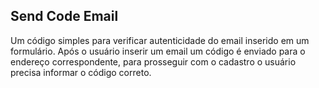 <H2>Send Code Email</H2>

<p>Um código simples para verificar autenticidade do email inserido em um formulário. Após o usuário inserir um email um código é enviado para o endereço correspondente, para prosseguir com o cadastro o usuário precisa informar o código correto.</p>
